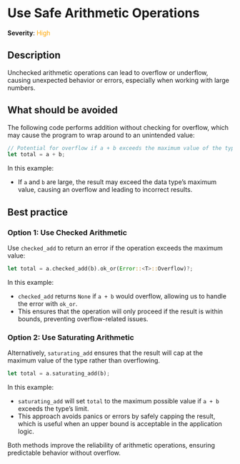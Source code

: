 # Use Safe Arithmetic Operations

**Severity**: <span style="color:orange;">High</span>

## Description

Unchecked arithmetic operations can lead to overflow or underflow, causing unexpected behavior or errors, especially
when working with large numbers.

## What should be avoided

The following code performs addition without checking for overflow, which may cause the program to wrap around to an
unintended value:

```rust
// Potential for overflow if a + b exceeds the maximum value of the type.
let total = a + b;
```

In this example:

- If `a` and `b` are large, the result may exceed the data type’s maximum value, causing an overflow and leading to
  incorrect results.

## Best practice

### Option 1: Use Checked Arithmetic

Use `checked_add` to return an error if the operation exceeds the maximum value:

```rust
let total = a.checked_add(b).ok_or(Error::<T>::Overflow)?;
```

In this example:

- `checked_add` returns `None` if `a + b` would overflow, allowing us to handle the error with `ok_or`.
- This ensures that the operation will only proceed if the result is within bounds, preventing overflow-related issues.

### Option 2: Use Saturating Arithmetic

Alternatively, `saturating_add` ensures that the result will cap at the maximum value of the type rather than
overflowing.

```rust
let total = a.saturating_add(b);
```

In this example:

- `saturating_add` will set `total` to the maximum possible value if `a + b` exceeds the type’s limit.
- This approach avoids panics or errors by safely capping the result, which is useful when an upper bound is acceptable
  in the application logic.

Both methods improve the reliability of arithmetic operations, ensuring predictable behavior without overflow.
